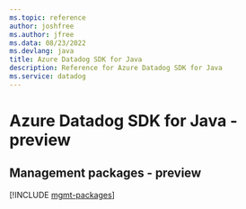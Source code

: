 ```yaml
---
ms.topic: reference
author: joshfree
ms.author: jfree
ms.data: 08/23/2022
ms.devlang: java
title: Azure Datadog SDK for Java
description: Reference for Azure Datadog SDK for Java
ms.service: datadog
---
```

# Azure Datadog SDK for Java - preview

## Management packages - preview
[!INCLUDE [mgmt-packages](datadog-mgmt-index.md)]